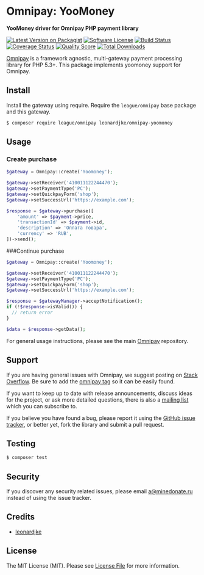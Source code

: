 # Omnipay: YooMoney

**YooMoney driver for Omnipay PHP payment library**

[![Latest Version on Packagist](https://img.shields.io/packagist/v/leonardjke/omnipay-yoomoney.svg?style=flat-square)](https://packagist.org/packages/leonardjke/omnipay-yoomoney)
[![Software License](https://img.shields.io/badge/license-MIT-brightgreen.svg?style=flat-square)](LICENSE.md)
[![Build Status](https://img.shields.io/travis/leonardjke/omnipay-yoomoney/master.svg?style=flat-square)](https://travis-ci.org/leonardjke/omnipay-yoomoney)
[![Coverage Status](https://img.shields.io/scrutinizer/coverage/g/leonardjke/omnipay-yoomoney.svg?style=flat-square)](https://scrutinizer-ci.com/g/leonardjke/omnipay-yoomoney/code-structure)
[![Quality Score](https://img.shields.io/scrutinizer/g/leonardjke/omnipay-yoomoney.svg?style=flat-square)](https://scrutinizer-ci.com/g/leonardjke/omnipay-yoomoney)
[![Total Downloads](https://img.shields.io/packagist/dt/leonardjke/omnipay-yoomoney.svg?style=flat-square)](https://packagist.org/packages/leonardjke/omnipay-yoomoney)


[Omnipay](https://github.com/thephpleague/omnipay) is a framework agnostic, multi-gateway payment
processing library for PHP 5.3+. This package implements yoomoney support for Omnipay.

## Install

Install the gateway using require. Require the `league/omnipay` base package and this gateway.

``` bash
$ composer require league/omnipay leonardjke/omnipay-yoomoney
```

## Usage

### Create purchase
``` php 
$gateway = Omnipay::create('Yoomoney');

$gateway->setReceiver('410011122244470');
$gateway->setPaymentType('PC');
$gateway->setQuickpayForm('shop');
$gateway->setSuccessUrl('https://example.com');

$response = $gateway->purchase([
    'amount' => $payment->price,
    'transactionId' => $payment->id,
    'description' => 'Оплата товара',
    'currency' => 'RUB',
])->send();
```

###Continue purchase
``` php 
$gateway = Omnipay::create('Yoomoney');

$gateway->setReceiver('410011122244470');
$gateway->setPaymentType('PC');
$gateway->setQuickpayForm('shop');
$gateway->setSuccessUrl('https://example.com');

$response = $gatewayManager->acceptNotification();
if (!$response->isValid()) {
  // return error
}

$data = $response->getData();


```

For general usage instructions, please see the main [Omnipay](https://github.com/thephpleague/omnipay) repository.

## Support

If you are having general issues with Omnipay, we suggest posting on
[Stack Overflow](http://stackoverflow.com/). Be sure to add the
[omnipay tag](http://stackoverflow.com/questions/tagged/omnipay) so it can be easily found.

If you want to keep up to date with release announcements, discuss ideas for the project,
or ask more detailed questions, there is also a [mailing list](https://groups.google.com/forum/#!forum/omnipay) which
you can subscribe to.

If you believe you have found a bug, please report it using the [GitHub issue tracker](https://github.com/leonardjke/omnipay-yoomoney/issues),
or better yet, fork the library and submit a pull request.

## Testing

``` bash
$ composer test
```

## Security

If you discover any security related issues, please email a@minedonate.ru instead of using the issue tracker.

## Credits

- [leonardjke](https://github.com/leonardjke)

## License

The MIT License (MIT). Please see [License File](LICENSE.md) for more information.
